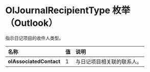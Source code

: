 
# OlJournalRecipientType 枚举 （Outlook）

指示日记项目的收件人类型。



|**名称**|**值**|**说明**|
|:-----|:-----|:-----|
|**olAssociatedContact**|1|与日记项目相关联的联系人。|
